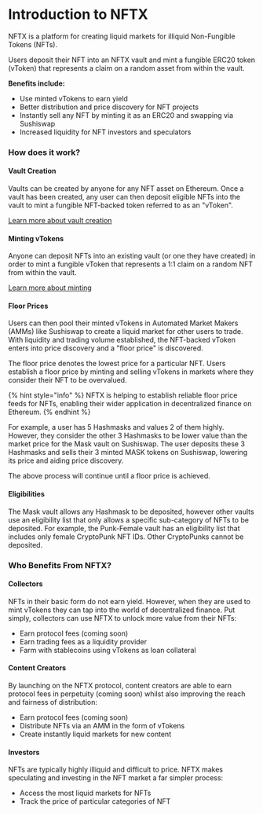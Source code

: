 # Introduction to NFTX

NFTX is a platform for creating liquid markets for illiquid Non-Fungible Tokens \(NFTs\).

Users deposit their NFT into an NFTX vault and mint a fungible ERC20 token \(vToken\) that represents a claim on a random asset from within the vault.

**Benefits include:**

* Use minted vTokens to earn yield
* Better distribution and price discovery for NFT projects
* Instantly sell any NFT by minting it as an ERC20 and swapping via Sushiswap
* Increased liquidity for NFT investors and speculators

### How does it work?

#### Vault Creation

Vaults can be created by anyone for any NFT asset on Ethereum. Once a vault has been created, any user can then deposit eligible NFTs into the vault to mint a fungible NFT-backed token referred to as an "vToken".

[Learn more about vault creation](https://docs.nftx.org/archive/get-started/how-to-create-an-nft-index-fund)

#### Minting vTokens

Anyone can deposit NFTs into an existing vault \(or one they have created\) in order to mint a fungible vToken that represents a 1:1 claim on a random NFT from within the vault.

[Learn more about minting](tutorials/minting.md)

#### Floor Prices

Users can then pool their minted vTokens in Automated Market Makers \(AMMs\) like Sushiswap to create a liquid market for other users to trade. With liquidity and trading volume established, the NFT-backed vToken enters into price discovery and a "floor price" is discovered.

The floor price denotes the lowest price for a particular NFT. Users establish a floor price by minting and selling vTokens in markets where they consider their NFT to be overvalued.

{% hint style="info" %}
NFTX is helping to establish reliable floor price feeds for NFTs, enabling their wider application in decentralized finance on Ethereum.
{% endhint %}

For example, a user has 5 Hashmasks and values 2 of them highly. However, they consider the other 3 Hashmasks to be lower value than the market price for the Mask vault on Sushiswap. The user deposits these 3 Hashmasks and sells their 3 minted MASK tokens on Sushiswap, lowering its price and aiding price discovery.

The above process will continue until a floor price is achieved.

#### Eligibilities

The Mask vault allows any Hashmask to be deposited, however other vaults use an eligibility list that only allows a specific sub-category of NFTs to be deposited. For example, the Punk-Female vault has an eligibility list that includes only female CryptoPunk NFT IDs. Other CryptoPunks cannot be deposited.

### Who Benefits From NFTX?

#### Collectors

NFTs in their basic form do not earn yield. However, when they are used to mint vTokens they can tap into the world of decentralized finance. Put simply, collectors can use NFTX to unlock more value from their NFTs:

* Earn protocol fees \(coming soon\)
* Earn trading fees as a liquidity provider
* Farm with stablecoins using vTokens as loan collateral

#### Content Creators

By launching on the NFTX protocol, content creators are able to earn protocol fees in perpetuity \(coming soon\) whilst also improving the reach and fairness of distribution:

* Earn protocol fees \(coming soon\)
* Distribute NFTs via an AMM in the form of vTokens
* Create instantly liquid markets for new content

#### Investors

NFTs are typically highly illiquid and difficult to price. NFTX makes speculating and investing in the NFT market a far simpler process:

* Access the most liquid markets for NFTs
* Track the price of particular categories of NFT





